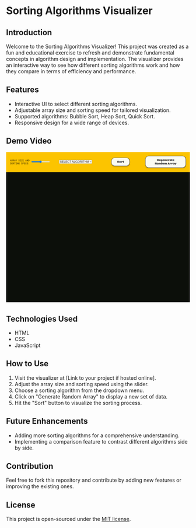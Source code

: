 # Sorting Algorithms Visualizer

## Introduction
Welcome to the Sorting Algorithms Visualizer! This project was created as a fun and educational exercise to refresh and demonstrate fundamental concepts in algorithm design and implementation. The visualizer provides an interactive way to see how different sorting algorithms work and how they compare in terms of efficiency and performance.

## Features
- Interactive UI to select different sorting algorithms.
- Adjustable array size and sorting speed for tailored visualization.
- Supported algorithms: Bubble Sort, Heap Sort, Quick Sort.
- Responsive design for a wide range of devices.

## Demo Video
![](https://github.com/asaduakas/SortingVisualizer/blob/main/SortingViz.gif)

## Technologies Used
- HTML
- CSS
- JavaScript

## How to Use
1. Visit the visualizer at [Link to your project if hosted online].
2. Adjust the array size and sorting speed using the slider.
3. Choose a sorting algorithm from the dropdown menu.
4. Click on "Generate Random Array" to display a new set of data.
5. Hit the "Sort" button to visualize the sorting process.

## Future Enhancements
- Adding more sorting algorithms for a comprehensive understanding.
- Implementing a comparison feature to contrast different algorithms side by side.

## Contribution
Feel free to fork this repository and contribute by adding new features or improving the existing ones. 

## License
This project is open-sourced under the [MIT license](LICENSE).
